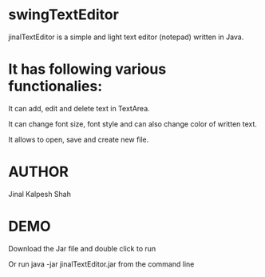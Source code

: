 # swingTextEditor
jinalTextEditor is a simple and light text editor (notepad) written in Java.

# It has following various functionalies:

It can add, edit and delete text in TextArea.

It can change font size, font style and can also change color of written text.

It allows to open, save and create new file.



# AUTHOR
Jinal Kalpesh Shah





# DEMO
Download the Jar file and double click to run

Or run java -jar jinalTextEditor.jar from the command line



